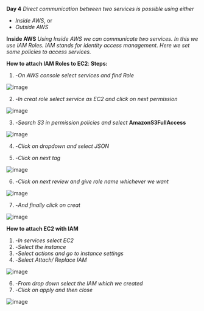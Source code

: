 **Day 4**
*Direct communication between two services is possible using either* 

* *Inside AWS*, or 
* *Outside AWS*

**Inside AWS**
*Using Inside AWS we can communicate two services. In this we use IAM Roles.*
*IAM stands for identity access management. Here we set some policies to access services.*


**How to attach IAM Roles to EC2**:
**Steps:**
1.  -*On AWS console select services and find Role*

![image](https://user-images.githubusercontent.com/63608018/81038910-2d6c5f80-8ec5-11ea-9306-1c41c1001d37.png)

2.  -*In creat role select service as EC2 and click on next permission*

![image](https://user-images.githubusercontent.com/63608018/81038954-4d9c1e80-8ec5-11ea-8ab6-a0bfac8e6f6e.png)

3.  -*Search S3 in permission policies and select* **AmazonS3FullAccess**	

![image](https://user-images.githubusercontent.com/63608018/81039081-ab306b00-8ec5-11ea-8cab-de929f90db2c.png)

4.  -*Click on dropdown and select JSON*

5.  -*Click on next tag*

![image](https://user-images.githubusercontent.com/63608018/81039117-bf746800-8ec5-11ea-9433-30533933af79.png)

6.  -*Click on next review and give role name whichever we want*

![image](https://user-images.githubusercontent.com/63608018/81039145-cdc28400-8ec5-11ea-9ffb-4d8de61e20b0.png)

7.  -*And finally click on creat*

![image](https://user-images.githubusercontent.com/63608018/81039177-e16dea80-8ec5-11ea-9d26-cf56d1be1546.png)


**How to attach EC2 with IAM**
1.  -*In services select EC2*
2.  -*Select the instance*
3.  -*Select actions and go to instance settings*
5.  -*Select Attach/ Replace IAM*

![image](https://user-images.githubusercontent.com/63608018/81039184-ea5ebc00-8ec5-11ea-9096-e18d5552e1ab.png)

6.  -*From drop down select the IAM which we created*
7.  -*Click on apply and then close*  

![image](https://user-images.githubusercontent.com/63608018/81039208-fba7c880-8ec5-11ea-8a81-ef2c40d1728e.png)
